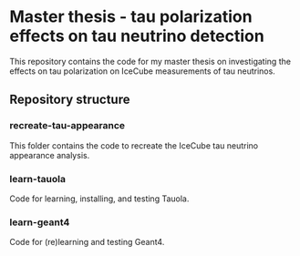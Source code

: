 # Master thesis - tau polarization effects on tau neutrino detection
This repository contains the code for my master thesis on investigating the effects on tau polarization on IceCube measurements of tau neutrinos.

## Repository structure
### recreate-tau-appearance
This folder contains the code to recreate the IceCube tau neutrino appearance analysis.

### learn-tauola
Code for learning, installing, and testing Tauola.

### learn-geant4
Code for (re)learning and testing Geant4.
